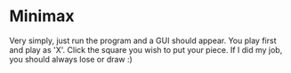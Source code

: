 # Minimax
Very simply, just run the program and a GUI should appear. You play first and play as 'X'. Click the square you wish to put your piece. If I did my job, you should always lose or draw :)